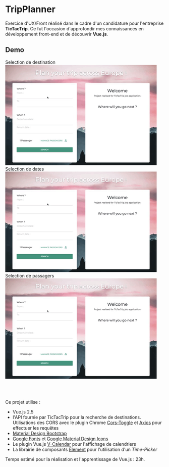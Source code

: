 # TripPlanner

Exercice d'UX/Front réalisé dans le cadre d'un candidature pour l'entreprise **TicTacTrip**.
Ce fut l'occasion d'approfondir mes connaissances en développement front-end et de découvrir **Vue.js**.
<br/>
## Demo
Selection de destination 
<br/>
![Alt Text](https://github.com/theo-le-donne/TripPlanner/blob/master/assets/gifDest.gif)
<br/>
Selection de dates
<br/>
![Alt Text](https://github.com/theo-le-donne/TripPlanner/blob/master/assets/gifDest.gif)
<br/>
Selection de passagers
<br/>
![Alt Text](https://github.com/theo-le-donne/TripPlanner/blob/master/assets/gifDest.gif)

<br/>
<br/>

Ce projet utilise :
- Vue.js 2.5
- l'API fournie par TicTacTrip pour la recherche de destinations. Utilisations des CORS avec le plugin Chrome [Cors-Toggle](https://chrome.google.com/webstore/detail/cors-toggle/jioikioepegflmdnbocfhgmpmopmjkim?hl=fr) et [Axios](https://github.com/axios/axios) pour effectuer les requêtes
- [Material Design Bootstrap](https://github.com/FezVrasta/bootstrap-material-design)
- [Google Fonts](https://fonts.google.com/) et [Google Material Design Icons](https://material.io/tools/icons/?style=baseline)
- Le plugin Vue.js [V-Calendar](https://github.com/nathanreyes/v-calendar) pour l'affichage de calendriers
- La librairie de composants [Element](http://element.eleme.io/#/en-US) pour l'utilisation d'un *Time-Picker*

Temps estimé pour la réalisation et l'apprentissage de Vue.js : 23h.